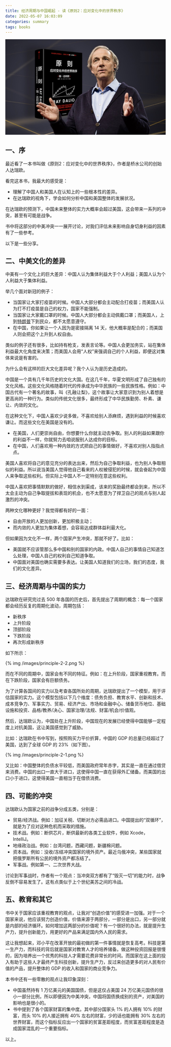 ```yaml
---
title: 经济周期与中国崛起 - 读《原则2：应对变化中的世界秩序》
date: 2022-05-07 16:03:09
categories: summary
tags: books
---
```


<img src="/images/principle-book.jpg" width="600px" />

## 一、序

最近看了一本书叫做《原则2：应对变化中的世界秩序》，作者是桥水公司的创始人达瑞欧。

看完这本书，我最大的感受是：
 - 理解了中国人和美国人在认知上的一些根本性的差异。
 - 在达瑞欧的视角下，学会如何分析中国和美国整体的发展状况。

在达瑞欧的预测下，中国未来整体的实力大概率会超过美国，这会带来一系列的冲突，甚至有可能是战争。

书中将这部分的中美冲突一一展开讨论，对我们评估未来影响自身切身利益的因素有了一些参考。

以下是一些分享。

## 二、中美文化的差异

中美有一个文化上的巨大差异：中国人认为集体利益大于个人利益；美国人认为个人利益大于集体利益。

举几个面对新冠的例子：

 - 当国家让大家打疫苗的时候。中国人大部分都会主动配合打疫苗；而美国人认为打不打疫苗是自己的权力，国家不能强制。
 - 当国家让大家戴口罩的时候。中国人大部分都会主动佩戴口罩；而美国人，上到[特朗普](https://www.bbc.com/zhongwen/trad/world-53263390)下到民众，都不太愿意遵守。
 - 在中国，你如果让一个人因为是密接隔离 14 天，他大概率是配合的；而美国人则会把这个上升到人权自由。

类似的例子还有很多，比如持有枪支，发表言论等。中国人会更加务实，站在集体利益最大化角度来决策；而美国人会用“人权”来强调自己的个人利益，即便这对集体来说是有害的。

为什么会有这样的巨大文化差异呢？我个人认为是历史造成的。

中国是一个具有几千年历史的文化大国。在这几千年，华夏文明形成了自己独有的文化风格。这些文化风格随着时代的传承成为中华民族的一些民族性格。例如：中国古代有一个著名的故事，叫《孔融让梨》，这个故事让大家意识到为别人着想是更高尚的一种行为。类似的传统文化很多，最终形成了中华民族勤劳、朴素、谦让、内敛的文化。

在这种文化下，中国人喜欢少说多做，不喜欢给别人添麻烦，遇到利益的时候喜欢谦让。而这些文化在美国是没有的。

 * 在美国，人们更崇尚自由，你想要什么你就主动去争取。别人的利益如果跟你的利益不一样，你就努力去咱说服别人达成你的目标。
 * 在中国，人们喜欢用一种内敛的方式把自己的事情做好，不喜欢对别人指指点点。

美国人喜欢将自己的意见充分的表达出来，然后为自己争取利益，也为别人争取相似的利益。所以说当美国人觉得他自己看来的人权被侵犯的时候，就会奋起为中国人来争取这些权利。但实际上中国人不一定特别在意这些权利。

中国人喜欢把事情默默的做好，相信水到渠成，该来的奖励最终都会到来，所以不太会主动为自己争取提拔和表现的机会，也不太愿意为了捍卫自己的观点与别人起激烈的冲突。

两种文化哪种更好？我觉得都有好的一面：
 - 自由开放的人更加创新，更加积极主动；
 - 而内敛的人更加为集体着想，会容易达成群体益利最大化。

但如果因为文化不一样，两个国家产生冲突，那就不好了。比如：
 - 美国就不应该管那么多中国和别的国家的内政。中国人自己的事情自己知道怎么处理，中国人自己的权利自己知道争取。
 - 中国面对美国也确实需要多表达。让美国人知道我们的立场，我们的态度，我们的文化差异。

## 三、经济周期与中国的实力

达瑞欧在研究完过去 500 年各国的历史后，首先提出了周期的概念：每一个国家都会经历反复的周期化波动，周期包括：

 - 新秩序
 - 上升阶段
 - 顶部阶段
 - 下跌阶段
 - 再次形成新秩序

如下所示：

{% img /images/principle-2-2.png %}

而在不同的周期中，国家会有不同的特征。例如：在上升阶段，国家重视教育。而在下跌阶段，国家会有巨额债务。

为了计算各国间的实力以及考查各国所处的周期，达瑞欧提出了一个模型，用于评估国家的实力。这个模型包括以下几个维度：债务负担、教育水平、创新和技术、成本竞争力、军事实力、贸易、经济产出、市场和金融中心、储备货币地位、基础设施和投资、品格/教养/决心、国家治理/法规、财富/机会/价值观。

然后，达瑞欧认为，中国处在上升阶段，中国现在的发展已经使得中国能够一定程度上对抗美国，这让美国感觉到了威胁。

比如：达瑞欧在书中写到，按照购买力平价折算，中国的 GDP 的总量已经超过了美国，达到了全球 GDP 的 23%（如下图）。

{% img /images/principle-2-1.png %}

又比如：中国整体的负债水平较低，而美国政府常年赤字，其实是一直在通过借贷来消费。中国的出口一直大于进口，这使得中国一直在获得外汇储备。而美国的出口小于进口，这使得美国一直相当于在借债消费。

## 四、可能的冲突

达瑞欧认为国家之前的战争分成五类，分别是：

 - 贸易/经济战。例如：加征关税、切断对方必需品进口。中国提出的“双循环”，就是为了应对这种危机而采取的措施。
 - 技术战。例如：断供芯片，断供最新的各类工业软件，例如 Xcode，IntelliJ。
 - 地缘政治战。例如：台湾问题，西藏问题，新疆棉问题。
 - 资本战。例如：没收/冻结冲突国家的境外资产。最近乌俄冲突，某些国家就把俄罗斯所有公民的境外资产都冻结了。
 - 军事战。例如第一、二次世界大战。

讨论到军事战时，作者有一个观点：当冲突双方都有了“毁灭一切”的能力时，战争反倒不容易发生了。这有点类似于上个世纪美苏之间的冷战。

## 五、教育和其它

书中关于国家应该重视教育的观点，让我对“创造价值”的感受进一加强。对于一个国家来说，他应该努力创造价值，价值来源于两部分，一部分是出口，另一部分就是内部的经济循环。如何增加这两部分的价值呢？有一个很好的办法，就是提升生产力，提升创新能力，用更好的产品来满足国内外人民的需求。

这让我想起来，邓小平在改革开放的最初做的第一件事情就是恢复高考。科技是第一生产力，而科技的背后就是国家对教育人才的培养储备。做这种投资回报是很慢的，因为培养出一个优秀的科技人才需要花费非常长的时间。而国家在这上面的投入有助于这些人才最终产生科技创新，提升生产力，反过来创造更多的对人民有价值的产品，提升整体的 GDP 的收入和国家的商业竞争力。

本书中还有一些零散的观点让我印象深刻：

 - 中国虽然持有 1 万亿美元的美国国债，但是这仅占美国 24 万亿美元国债的很小一部分比例，所以即便因为中美冲突，中国将国债换成别的资产，对美国的影响也是很小的。
 - 书中提到了各个国家财富的集中度。其中部分国家头 1% 的人拥有 10% 的财富，而头 10% 的人接近拥有 40% 左右的财富，少的话也能拥有 30% 左右的世界财富，而这个指标反应出一个国家的贫富差距程度，而贫富差距程度是造成国家混乱的一个重要指标。

以上。
